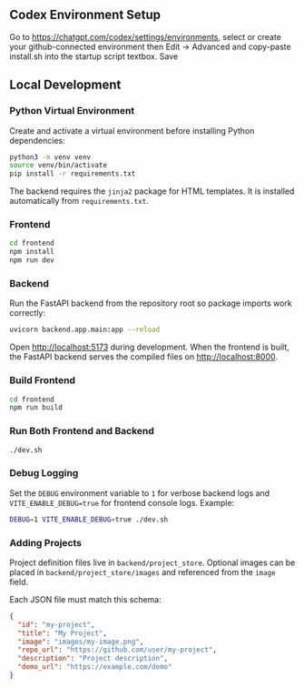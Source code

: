 ## Codex Environment Setup
Go to https://chatgpt.com/codex/settings/environments, select or create your github-connected environment then Edit -> Advanced and copy-paste install.sh into the startup script textbox. Save

## Local Development

### Python Virtual Environment

Create and activate a virtual environment before installing Python dependencies:

```bash
python3 -m venv venv
source venv/bin/activate
pip install -r requirements.txt
```
The backend requires the `jinja2` package for HTML templates. It is installed
automatically from `requirements.txt`.

### Frontend
```bash
cd frontend
npm install
npm run dev
```

### Backend
Run the FastAPI backend from the repository root so package imports work correctly:
```bash
uvicorn backend.app.main:app --reload
```

Open <http://localhost:5173> during development. When the frontend is built, the
FastAPI backend serves the compiled files on <http://localhost:8000>.

### Build Frontend
```bash
cd frontend
npm run build
```

### Run Both Frontend and Backend
```bash
./dev.sh
```

### Debug Logging
Set the `DEBUG` environment variable to `1` for verbose backend logs and
`VITE_ENABLE_DEBUG=true` for frontend console logs. Example:

```bash
DEBUG=1 VITE_ENABLE_DEBUG=true ./dev.sh
```

### Adding Projects
Project definition files live in `backend/project_store`. Optional images can be
placed in `backend/project_store/images` and referenced from the `image` field.

Each JSON file must match this schema:
```json
{
  "id": "my-project",
  "title": "My Project",
  "image": "images/my-image.png",
  "repo_url": "https://github.com/user/my-project",
  "description": "Project description",
  "demo_url": "https://example.com/demo"
}
```
